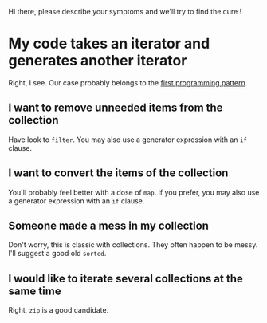 Hi there, please describe your symptoms and we'll try to find the cure !

# My code takes an iterator and generates another iterator

Right, I see. Our case probably belongs to the [first programming pattern](built-in-higher-order-functions-filter-map-and-reduce#firstPattern).

## I want to remove unneeded items from the collection

Have look to `filter`. You may also use a generator expression with an `if` clause.  

## I want to convert the items of the collection

You'll probably feel better with a dose of `map`. If you prefer, you may also use a generator expression with an `if` clause.

## Someone made a mess in my collection

Don't worry, this is classic with collections. They often happen to be messy. I'll suggest a good old `sorted`.

## I would like to iterate several collections at the same time

Right, `zip` is a good candidate.